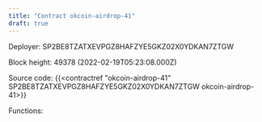 ```yaml
---
title: "Contract okcoin-airdrop-41"
draft: true
---
```

Deployer: SP2BE8TZATXEVPGZ8HAFZYE5GKZ02X0YDKAN7ZTGW


 



Block height: 49378 (2022-02-19T05:23:08.000Z)

Source code: {{<contractref "okcoin-airdrop-41" SP2BE8TZATXEVPGZ8HAFZYE5GKZ02X0YDKAN7ZTGW okcoin-airdrop-41>}}

Functions:


